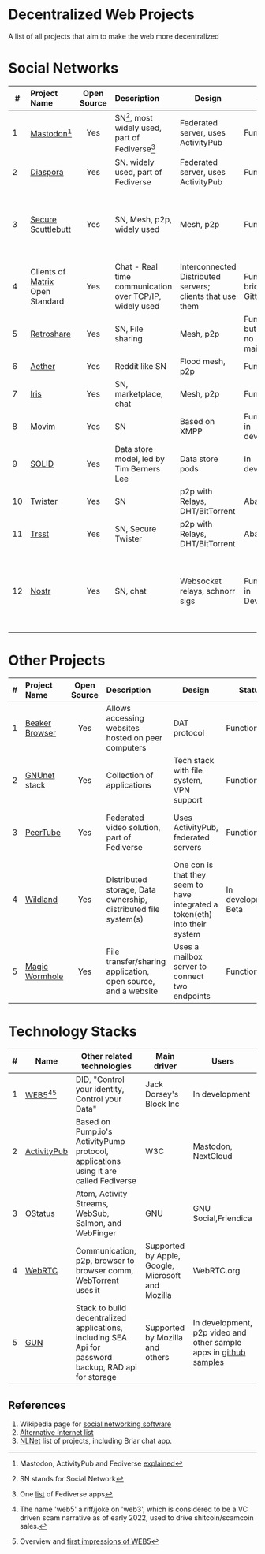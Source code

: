 # Decentralized Web Projects
A list of all projects that aim to make the web more decentralized

# Social Networks 

| # |   Project Name  |  Open Source |  Description                 |  Design           | Status       |  Link(s)|
|-|:----------------|:------------:|:-------------------------------|-------------------|--------------|--------|
|1| [Mastodon](https://joinmastodon.org/)[^1]    | Yes | SN[^2], most widely used, part of Fediverse[^3] |Federated server, uses ActivityPub| Functional|  [site](https://joinmastodon.org/) |
|2| [Diaspora](https://diasporafoundation.org)| Yes | SN. widely used, part of Fediverse  |Federated server, uses ActivityPub| Functional |  [site](https://diasporafoundation.org)|
|3| [Secure Scuttlebutt](https://scuttlebutt.nz)| Yes |SN, Mesh, p2p, widely used |Mesh, p2p|Functional    |[site](https://scuttlebutt.nz), [Another version, Manyverse](https://www.manyver.se/), [SSB Protocol guide](https://ssbc.github.io/scuttlebutt-protocol-guide)|
|4|Clients of [Matrix](https://matrix.org/) Open Standard|Yes|Chat - Real time communication over TCP/IP, widely used|Interconnected Distributed servers; clients that use them|Functional; bridges for Gitter, XMPP|[site](https://matrix.org/)|
|5| [Retroshare](https://retroshare.cc)   | Yes          |SN, File sharing    |Mesh, p2p          |Functional but breaking, no maintenance|[site](https://retroshare.cc), [Github](https://github.com/RetroShare/RetroShare)|
|6| [Aether](https://getaether.net)| Yes  |Reddit like SN |Flood mesh, p2p  |Functional    |[site and about info](https://getaether.net/about-contact/) |
|7|[Iris](https://iris.to) |Yes           |SN, marketplace, chat |Mesh, p2p         |Functional  |[site](https://iris.to)|
|8|[Movim](https://github.com/movim/movim)| Yes|SN| Based on XMPP |Functional, in development|[site](https://movim.eu/), [Github](https://github.com/movim/movim)|
|9| [SOLID](https://solidproject.org)| Yes|Data store model, led by Tim Berners Lee|Data store pods     |In development| [site](https://solidproject.org) |
|10| [Twister](http://twister.net.co) | Yes|SN    |p2p with Relays, DHT/BitTorrent|Abandoned   | [site](http://twister.net.co), [2nd site](https://twisterarmy.org/) |
|11| [Trsst](https://github.com/TrsstProject/trsst)| Yes|SN, Secure Twister|p2p with Relays, DHT/BitTorrent|Abandoned   |[Github](https://github.com/TrsstProject/trsst) |
|12|[Nostr](https://github.com/nostr-protocol/nostr)|Yes|SN, chat          |Websocket relays, schnorr sigs  |Functional, in Development|[Intro to Nostr](https://github.com/nostr-protocol/nostr), [Awesome Nostr List](https://github.com/aljazceru/awesome-nostr), [NIP](https://github.com/nostr-protocol/nips), client [branle](https://branle.netlify.app/), reddit like SN [nvote](https://nvote.co)|


# Other Projects
| # |   Project Name  |  Open Source |  Description                 |  Design           | Status       |  Link(s)|
|-|:----------------|:------------:|:-------------------------------|-------------------|--------------|--------|
|1|[Beaker Browser](https://beakerbrowser.com)|Yes |Allows accessing websites hosted on peer computers| DAT protocol| Functional| [site](https://beakerbrowser.com)|
|2|[GNUnet](https://www.gnunet.org) stack |Yes |Collection of applications|Tech stack with file system, VPN support| Functional| [how to use](https://www.gnunet.org/en/use.html)|
|3|[PeerTube](https://joinpeertube.org)|Yes|Federated video solution, part of Fediverse |Uses ActivityPub, federated servers | Functional| [site](https://joinpeertube.org/), [BitcoinTV - an instance of PeerTube](https://bitcointv.com)|
|4|[Wildland](https://wildland.io) |Yes  |Distributed storage, Data ownership, distributed file system(s)   |One con is that they seem to have integrated a token(eth) into their system|In development, Beta| [site](https://wildland.io), [introduction to Wildland](https://golem.foundation/2020/04/09/wildland.html)|
|5|[Magic Wormhole](https://github.com/magic-wormhole/magic-wormhole) |Yes          |File transfer/sharing application, open source, and a website| Uses a mailbox server to connect two endpoints| Functional | [Github](https://github.com/magic-wormhole/magic-wormhole), [docs](https://magic-wormhole.readthedocs.io/en/latest/), [file transfer site](https://wormhole.app/)|

# Technology Stacks

|#| Name           | Other related technologies | Main driver |  Users      |
|-|----------------|----------------------------|-------------|-------------|
|1|[WEB5](https://developer.tbd.website/projects/web5/)[^4][^5] |DID, "Control your identity, Control your Data" |Jack Dorsey's Block Inc    |In development|
|2|[ActivityPub](https://en.wikipedia.org/wiki/ActivityPub)     |Based on Pump.io's ActivityPump protocol, applications using it are called Fediverse | W3C            | Mastodon, NextCloud |
|3|[OStatus](https://en.wikipedia.org/wiki/OStatus)             |Atom, Activity Streams, WebSub, Salmon, and WebFinger| GNU | GNU Social,Friendica|
|4|[WebRTC](https://webrtc.org)|Communication, p2p, browser to browser comm, WebTorrent uses it |Supported by Apple, Google, Microsoft and Mozilla| WebRTC.org |
|5|[GUN](https://gun.eco/)     |Stack to build decentralized applications, including SEA Api for password backup, RAD api for storage| Supported by Mozilla and others| In development, p2p video and other sample apps in [github samples](https://github.com/amark/gun)|       



[^1]: Mastodon, ActivityPub and Fediverse [explained](https://savjee.be/videos/simply-explained/mastodon-and-fediverse-explained)
[^2]: SN stands for Social Network
[^3]: One [list](https://delightful.club/delightful-fediverse-apps) of Fediverse apps
[^4]: The name 'web5' a riff/joke on 'web3', which is considered to be a VC driven scam narrative as of early 2022, used to drive shitcoin/scamcoin sales.
[^5]: Overview and [first impressions of WEB5](https://educatedguesswork.org/posts/web5-first-impressions)


## References
1. Wikipedia page for [social networking software](https://en.wikipedia.org/wiki/Comparison_of_software_and_protocols_for_distributed_social_networking)
2. [Alternative Internet list](https://github.com/redecentralize/alternative-internet)
3. [NLNet](https://nlnet.nl/project/current.html) list of projects, including Briar chat app.
